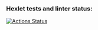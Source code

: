 ### Hexlet tests and linter status:
[![Actions Status](https://github.com/LenaVolkova/data-analytics-project-96/actions/workflows/hexlet-check.yml/badge.svg)](https://github.com/LenaVolkova/data-analytics-project-96/actions)